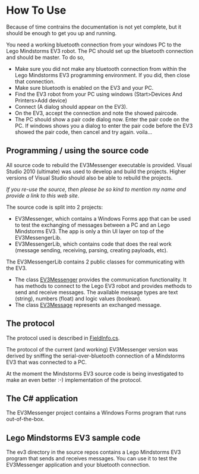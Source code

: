 # How To Use

Because of time contrains the documentation is not yet complete, but it should be enough to get you up and running.

You need a working bluetooth connection from your windows PC to the Lego Mindstorms EV3 robot. 
The PC should set up the bluetooth connection and should be master. To do so,
* Make sure you did not make any bluetooth connection from within the Lego Mindstorms EV3 programming environment. If you did, then close that connection.
* Make sure bluetooth is enabled on the EV3 and your PC.
* Find the EV3 robot from your PC using windows (Start>Devices And Printers>Add device)
* Connect (A dialog should appear on the EV3).
* On the EV3, accept the connection and note the showed paircode. 
* The PC should show a pair code dialog now. Enter the pair code on the PC. If windows shows you a dialog to enter the pair code before the EV3 showed the pair code, then cancel and try again.
voila... 

## Programming / using the source code
All source code to rebuild the EV3Messenger executable is provided. Visual Studio 2010 (ultimate) was used to develop and build the projects. Higher versions of Visual Studio should also be able to rebuild the projects.

_If you re-use the source, then please be so kind to mention my name and provide a link to this web site_.

The source code is split into 2 projects:
* EV3Messenger, which contains a Windows Forms app that can be used to test the exchanging of messages between a PC and an Lego Mindstorms EV3. The app is only a thin UI layer on top of the EV3MessengerLib.
* EV3MessengerLib, which contains code that does the real work (message sending, receiving, parsing, creating payloads, etc).

The EV3MessengerLib contains 2 public classes for communicating with the EV3.
* The class [EV3Messenger](src/EV3MessengerLib/EV3Messenger.cs) provides the communication functionality. It has methods to connect to the Lego EV3 robot and provides methods to send and receive messages. The available message types are text (string), numbers (float) and logic values (boolean).
* The class [EV3Message](src/EV3MessengerLib/EV3Message.cs) represents an exchanged message.

## The protocol
The protocol used is described in [FieldInfo.cs](src/EV3MessengerLib/Protocol/FieldInfo.cs).

The protocol of the current (and working) EV3Messenger version was derived by sniffing the serial-over-bluetooth connection of a Mindstorms EV3 that was connected to a PC.

At the moment the Mindstorms EV3 source code is being investigated to make an even better :-) implementation of the protocol. 

## The C# application
The EV3Messenger project contains a Windows Forms program that runs out-of-the-box.

## Lego Mindstorms EV3 sample code
The ev3 directory in the source repos contains a Lego Mindstorms EV3 program that sends and receives messages. You can use it to test the EV3Messenger application and your bluetooth connection.


